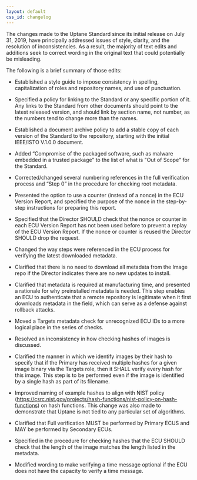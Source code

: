 ```yaml
---
layout: default
css_id: changelog
---
```



The changes made to the Uptane Standard since its initial release on July 31, 2019, have principally addressed issues of style, clarity, and the resolution of inconsistencies. As a result, the majority of text edits and additions seek to correct wording in the original text that could potentially be misleading. 

The following is a brief summary of those edits:

- Established a style guide to impose consistency in spelling, capitalization of roles and repository names, and use of punctuation. 

- Specified a policy for linking to the Standard or any specific portion of it. Any links to the Standard from other documents should point to the latest released version, and should  link by section name, not number, as the numbers tend to change more than the names.

- Established a document archive policy to add a stable copy of each version of the Standard to the repository, starting with the initial IEEE/ISTO V.1.0.0 document.

- Added “Compromise of the packaged software, such as malware embedded in a trusted package” to the list of what is "Out of Scope" for the Standard.

- Corrected/changed several numbering references in the full verification process and “Step 0” in the procedure for checking root metadata.

- Presented the option to use a counter (instead of a nonce) in the ECU Version Report, and specified the purpose of the nonce in the step-by-step instructions for preparing this report. 

- Specified that the Director SHOULD check that the nonce or counter in each ECU Version Report has not been used before to prevent a replay of the ECU Version Report. If the nonce or counter is reused the Director SHOULD drop the request. 

- Changed the way steps were referenced in the ECU process for verifying the latest downloaded metadata.

- Clarified that there is no need to download all metadata from the Image repo if the Director indicates there are no new updates to install. 

- Clarified that metadata is required at manufacturing time, and presented a rationale for why preinstalled metadata is needed.  This step enables an ECU to authenticate that a remote repository is legitimate when it first downloads metadata in the field, which can serve as a defense against rollback attacks.

- Moved a Targets metadata check for unrecognized ECU IDs to a more logical place in the series of checks.

- Resolved an  inconsistency in how checking hashes of images is discussed.

- Clarified the manner in which we identify images by their hash to specify that if the Primary has received multiple hashes for a given image binary via the Targets role, then it SHALL verify every hash for this image. This step is to be performed even if the image is identified by a single hash as part of its filename. 

- Improved naming of example hashes to align with NIST policy (https://csrc.nist.gov/projects/hash-functions/nist-policy-on-hash-functions) on hash functions. This change was also made to demonstrate that Uptane is not tied to any particular set of algorithms.

- Clarified that Full verification MUST be performed by Primary ECUS and MAY be performed by Secondary ECUs. 

- Specified in the procedure for checking hashes that the ECU SHOULD check that the length of the image matches the length listed in the metadata. 

- Modified wording to make verifying a time message optional if the ECU does not have the capacity to verify a time message. 

